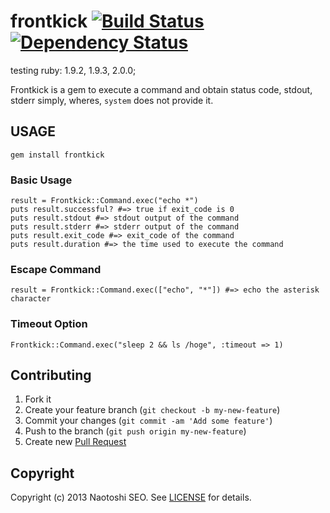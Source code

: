 # frontkick [![Build Status](https://secure.travis-ci.org/sonots/frontkick.png?branch=master)](http://travis-ci.org/sonots/frontkick) [![Dependency Status](https://gemnasium.com/sonots/frontkick.png)](https://gemnasium.com/sonots/frontkick)

testing ruby: 1.9.2, 1.9.3, 2.0.0;

Frontkick is a gem to execute a command and obtain status code, stdout, stderr simply, wheres, `system` does not provide it. 

## USAGE

    gem install frontkick

### Basic Usage

    result = Frontkick::Command.exec("echo *")
    puts result.successful? #=> true if exit_code is 0
    puts result.stdout #=> stdout output of the command
    puts result.stderr #=> stderr output of the command
    puts result.exit_code #=> exit_code of the command
    puts result.duration #=> the time used to execute the command

### Escape Command

    result = Frontkick::Command.exec(["echo", "*"]) #=> echo the asterisk character

### Timeout Option

    Frontkick::Command.exec("sleep 2 && ls /hoge", :timeout => 1)

## Contributing

1. Fork it
2. Create your feature branch (`git checkout -b my-new-feature`)
3. Commit your changes (`git commit -am 'Add some feature'`)
4. Push to the branch (`git push origin my-new-feature`)
5. Create new [Pull Request](../../pull/new/master)

## Copyright

Copyright (c) 2013 Naotoshi SEO. See [LICENSE](LICENSE) for details.
